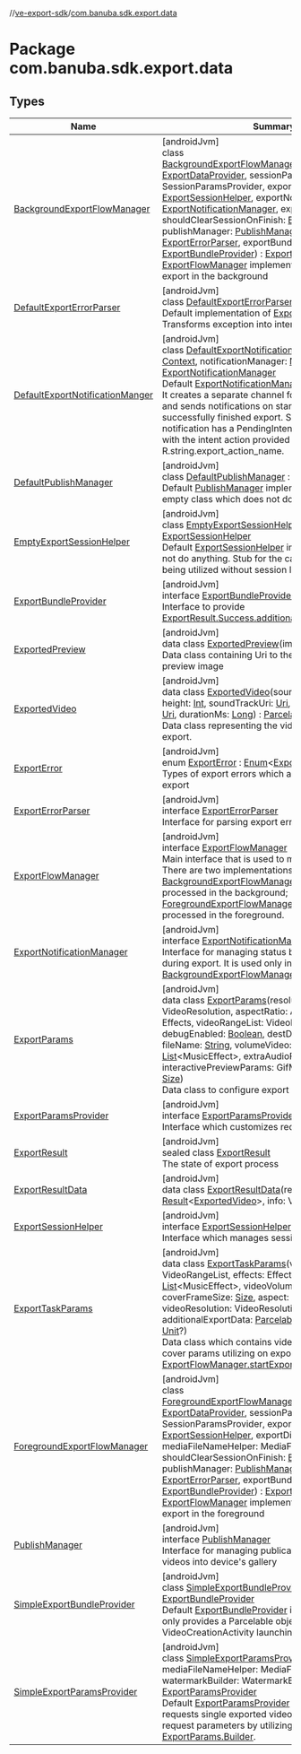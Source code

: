 //[ve-export-sdk](../../index.md)/[com.banuba.sdk.export.data](index.md)

# Package com.banuba.sdk.export.data

## Types

| Name | Summary |
|---|---|
| [BackgroundExportFlowManager](-background-export-flow-manager/index.md) | [androidJvm]<br>class [BackgroundExportFlowManager](-background-export-flow-manager/index.md)(exportDataProvider: [ExportDataProvider](../com.banuba.sdk.export.internal/-export-data-provider/index.md), sessionParamsProvider: SessionParamsProvider, exportSessionHelper: [ExportSessionHelper](-export-session-helper/index.md), exportNotificationManager: [ExportNotificationManager](-export-notification-manager/index.md), exportDir: [Uri](https://developer.android.com/reference/kotlin/android/net/Uri.html), shouldClearSessionOnFinish: [Boolean](https://kotlinlang.org/api/latest/jvm/stdlib/kotlin/-boolean/index.html), publishManager: [PublishManager](-publish-manager/index.md), errorParser: [ExportErrorParser](-export-error-parser/index.md), exportBundleProvider: [ExportBundleProvider](-export-bundle-provider/index.md)) : [ExportFlowManager](-export-flow-manager/index.md)<br>[ExportFlowManager](-export-flow-manager/index.md) implementation which provides export in the background |
| [DefaultExportErrorParser](-default-export-error-parser/index.md) | [androidJvm]<br>class [DefaultExportErrorParser](-default-export-error-parser/index.md) : [ExportErrorParser](-export-error-parser/index.md)<br>Default implementation of [ExportErrorParser](-export-error-parser/index.md). Transforms exception into internal [ExportError](-export-error/index.md). |
| [DefaultExportNotificationManger](-default-export-notification-manger/index.md) | [androidJvm]<br>class [DefaultExportNotificationManger](-default-export-notification-manger/index.md)(context: [Context](https://developer.android.com/reference/kotlin/android/content/Context.html), notificationManager: [NotificationManager](https://developer.android.com/reference/kotlin/android/app/NotificationManager.html)) : [ExportNotificationManager](-export-notification-manager/index.md)<br>Default [ExportNotificationManager](-export-notification-manager/index.md) implementation. It creates a separate channel for export notifications and sends notifications on started, failed and successfully finished export. Successful export notification has a PendingIntent to open an activity with the intent action provided in string resource R.string.export_action_name. |
| [DefaultPublishManager](-default-publish-manager/index.md) | [androidJvm]<br>class [DefaultPublishManager](-default-publish-manager/index.md) : [PublishManager](-publish-manager/index.md)<br>Default [PublishManager](-publish-manager/index.md) implementation. It is just an empty class which does not do anything. |
| [EmptyExportSessionHelper](-empty-export-session-helper/index.md) | [androidJvm]<br>class [EmptyExportSessionHelper](-empty-export-session-helper/index.md) : [ExportSessionHelper](-export-session-helper/index.md)<br>Default [ExportSessionHelper](-export-session-helper/index.md) implementation. It does not do anything. Stub for the case when export api is being utilized without session logic. |
| [ExportBundleProvider](-export-bundle-provider/index.md) | [androidJvm]<br>interface [ExportBundleProvider](-export-bundle-provider/index.md)<br>Interface to provide [ExportResult.Success.additionalExportData](-export-result/-success/additional-export-data.md) |
| [ExportedPreview](-exported-preview/index.md) | [androidJvm]<br>data class [ExportedPreview](-exported-preview/index.md)(imageUri: [Uri](https://developer.android.com/reference/kotlin/android/net/Uri.html))<br>Data class containing Uri to the exported video preview image |
| [ExportedVideo](-exported-video/index.md) | [androidJvm]<br>data class [ExportedVideo](-exported-video/index.md)(sourceUri: [Uri](https://developer.android.com/reference/kotlin/android/net/Uri.html), width: [Int](https://kotlinlang.org/api/latest/jvm/stdlib/kotlin/-int/index.html), height: [Int](https://kotlinlang.org/api/latest/jvm/stdlib/kotlin/-int/index.html), soundTrackUri: [Uri](https://developer.android.com/reference/kotlin/android/net/Uri.html), interactivePreviewUri: [Uri](https://developer.android.com/reference/kotlin/android/net/Uri.html), durationMs: [Long](https://kotlinlang.org/api/latest/jvm/stdlib/kotlin/-long/index.html)) : [Parcelable](https://developer.android.com/reference/kotlin/android/os/Parcelable.html)<br>Data class representing the video after successful export. |
| [ExportError](-export-error/index.md) | [androidJvm]<br>enum [ExportError](-export-error/index.md) : [Enum](https://kotlinlang.org/api/latest/jvm/stdlib/kotlin/-enum/index.html)&lt;[ExportError](-export-error/index.md)&gt; <br>Types of export errors which are possible during export |
| [ExportErrorParser](-export-error-parser/index.md) | [androidJvm]<br>interface [ExportErrorParser](-export-error-parser/index.md)<br>Interface for parsing export errors |
| [ExportFlowManager](-export-flow-manager/index.md) | [androidJvm]<br>interface [ExportFlowManager](-export-flow-manager/index.md)<br>Main interface that is used to manage export flow. There are two implementations for different cases: [BackgroundExportFlowManager](-background-export-flow-manager/index.md) for export which is processed in the background; [ForegroundExportFlowManager](-foreground-export-flow-manager/index.md) for export which is processed in the foreground. |
| [ExportNotificationManager](-export-notification-manager/index.md) | [androidJvm]<br>interface [ExportNotificationManager](-export-notification-manager/index.md)<br>Interface for managing status bar notifications during export. It is used only in case of [BackgroundExportFlowManager](-background-export-flow-manager/index.md). |
| [ExportParams](-export-params/index.md) | [androidJvm]<br>data class [ExportParams](-export-params/index.md)(resolution: VideoResolution, aspectRatio: AspectRatio, effects: Effects, videoRangeList: VideoRangeList, debugEnabled: [Boolean](https://kotlinlang.org/api/latest/jvm/stdlib/kotlin/-boolean/index.html), destDir: [File](https://developer.android.com/reference/kotlin/java/io/File.html), fileExt: [String](https://kotlinlang.org/api/latest/jvm/stdlib/kotlin/-string/index.html), fileName: [String](https://kotlinlang.org/api/latest/jvm/stdlib/kotlin/-string/index.html), volumeVideo: [Float](https://kotlinlang.org/api/latest/jvm/stdlib/kotlin/-float/index.html), musicEffects: [List](https://kotlinlang.org/api/latest/jvm/stdlib/kotlin.collections/-list/index.html)&lt;MusicEffect&gt;, extraAudioFile: [Uri](https://developer.android.com/reference/kotlin/android/net/Uri.html), interactivePreviewParams: GifMaker.Params?, size: [Size](https://developer.android.com/reference/kotlin/android/util/Size.html))<br>Data class to configure export request. |
| [ExportParamsProvider](-export-params-provider/index.md) | [androidJvm]<br>interface [ExportParamsProvider](-export-params-provider/index.md)<br>Interface which customizes requested export. |
| [ExportResult](-export-result/index.md) | [androidJvm]<br>sealed class [ExportResult](-export-result/index.md)<br>The state of export process |
| [ExportResultData](-export-result-data/index.md) | [androidJvm]<br>data class [ExportResultData](-export-result-data/index.md)(result: [Result](https://kotlinlang.org/api/latest/jvm/stdlib/kotlin/-result/index.html)&lt;[ExportedVideo](-exported-video/index.md)&gt;, info: VideoInfo) |
| [ExportSessionHelper](-export-session-helper/index.md) | [androidJvm]<br>interface [ExportSessionHelper](-export-session-helper/index.md)<br>Interface which manages session data during export. |
| [ExportTaskParams](-export-task-params/index.md) | [androidJvm]<br>data class [ExportTaskParams](-export-task-params/index.md)(videoRanges: VideoRangeList, effects: Effects, musicEffects: [List](https://kotlinlang.org/api/latest/jvm/stdlib/kotlin.collections/-list/index.html)&lt;MusicEffect&gt;, videoVolume: [Float](https://kotlinlang.org/api/latest/jvm/stdlib/kotlin/-float/index.html), coverUri: [Uri](https://developer.android.com/reference/kotlin/android/net/Uri.html), coverFrameSize: [Size](https://developer.android.com/reference/kotlin/android/util/Size.html), aspect: AspectRatio, videoResolution: VideoResolution.Exact?, additionalExportData: [Parcelable](https://developer.android.com/reference/kotlin/android/os/Parcelable.html)?, doOnStart: () -&gt; [Unit](https://kotlinlang.org/api/latest/jvm/stdlib/kotlin/-unit/index.html)?)<br>Data class which contains video, effects, music and cover params utilizing on export. It is passed into [ExportFlowManager.startExport](-export-flow-manager/start-export.md) function. |
| [ForegroundExportFlowManager](-foreground-export-flow-manager/index.md) | [androidJvm]<br>class [ForegroundExportFlowManager](-foreground-export-flow-manager/index.md)(exportDataProvider: [ExportDataProvider](../com.banuba.sdk.export.internal/-export-data-provider/index.md), sessionParamsProvider: SessionParamsProvider, exportSessionHelper: [ExportSessionHelper](-export-session-helper/index.md), exportDir: [Uri](https://developer.android.com/reference/kotlin/android/net/Uri.html), mediaFileNameHelper: MediaFileNameHelper, shouldClearSessionOnFinish: [Boolean](https://kotlinlang.org/api/latest/jvm/stdlib/kotlin/-boolean/index.html), publishManager: [PublishManager](-publish-manager/index.md), errorParser: [ExportErrorParser](-export-error-parser/index.md), exportBundleProvider: [ExportBundleProvider](-export-bundle-provider/index.md)) : [ExportFlowManager](-export-flow-manager/index.md)<br>[ExportFlowManager](-export-flow-manager/index.md) implementation which provides export in the foreground |
| [PublishManager](-publish-manager/index.md) | [androidJvm]<br>interface [PublishManager](-publish-manager/index.md)<br>Interface for managing publication of exported videos into device's gallery |
| [SimpleExportBundleProvider](-simple-export-bundle-provider/index.md) | [androidJvm]<br>class [SimpleExportBundleProvider](-simple-export-bundle-provider/index.md) : [ExportBundleProvider](-export-bundle-provider/index.md)<br>Default [ExportBundleProvider](-export-bundle-provider/index.md) implementation which only provides a Parcelable object passed into VideoCreationActivity launching intent |
| [SimpleExportParamsProvider](-simple-export-params-provider/index.md) | [androidJvm]<br>class [SimpleExportParamsProvider](-simple-export-params-provider/index.md)(exportDir: [Uri](https://developer.android.com/reference/kotlin/android/net/Uri.html), mediaFileNameHelper: MediaFileNameHelper, watermarkBuilder: WatermarkBuilder) : [ExportParamsProvider](-export-params-provider/index.md)<br>Default [ExportParamsProvider](-export-params-provider/index.md) implementation. It requests single exported video and configures request parameters by utilizing [ExportParams.Builder](-export-params/-builder/index.md). |

